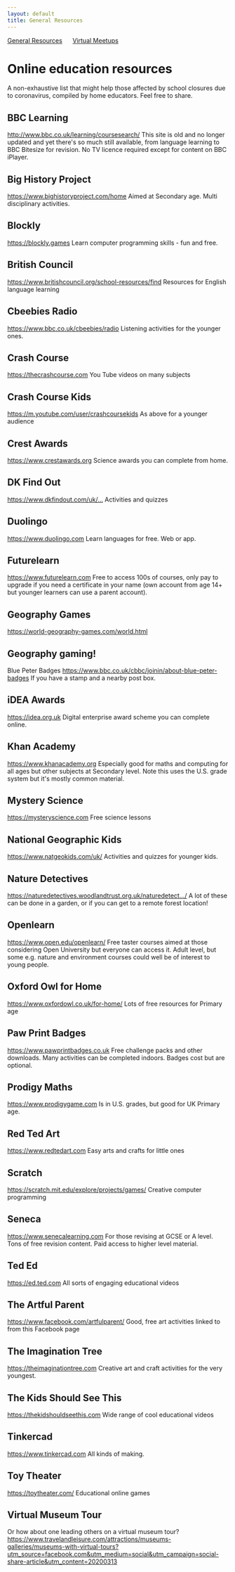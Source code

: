 ```yaml
---
layout: default
title: General Resources
---
```


[General Resources](./index.html)&nbsp;&nbsp;&nbsp;&nbsp;&nbsp;  [Virtual Meetups](./virtual-meetups.html)

# Online education resources 
A non-exhaustive list that might help those affected by school closures due to coronavirus, compiled by home educators. Feel free to share. 


## BBC Learning
http://www.bbc.co.uk/learning/coursesearch/
This site is old and no longer updated and yet there's so much still available, from language learning to BBC Bitesize for revision. No TV licence required except for content on BBC iPlayer.

## Big History Project
https://www.bighistoryproject.com/home
Aimed at Secondary age. Multi disciplinary activities.

## Blockly
https://blockly.games
Learn computer programming skills - fun and free.

## British Council
https://www.britishcouncil.org/school-resources/find
Resources for English language learning

## Cbeebies Radio
https://www.bbc.co.uk/cbeebies/radio
Listening activities for the younger ones.

## Crash Course
https://thecrashcourse.com
You Tube videos on many subjects

## Crash Course Kids
https://m.youtube.com/user/crashcoursekids
As above for a younger audience

## Crest Awards
https://www.crestawards.org
Science awards you can complete from home.

## DK Find Out
https://www.dkfindout.com/uk/…
Activities and quizzes

## Duolingo
https://www.duolingo.com
Learn languages for free. Web or app.

## Futurelearn
https://www.futurelearn.com
Free to access 100s of courses, only pay to upgrade if you need a certificate in your name (own account from age 14+ but younger learners can use a parent account).

## Geography Games
https://world-geography-games.com/world.html

## Geography gaming!
Blue Peter Badges
https://www.bbc.co.uk/cbbc/joinin/about-blue-peter-badges
If you have a stamp and a nearby post box.

## iDEA Awards
https://idea.org.uk
Digital enterprise award scheme you can complete online.

## Khan Academy
https://www.khanacademy.org
Especially good for maths and computing for all ages but other subjects at Secondary level. Note this uses the U.S. grade system but it's mostly common material.

## Mystery Science
https://mysteryscience.com
Free science lessons

## National Geographic Kids
https://www.natgeokids.com/uk/
Activities and quizzes for younger kids.

## Nature Detectives
https://naturedetectives.woodlandtrust.org.uk/naturedetect…/
A lot of these can be done in a garden, or if you can get to a remote forest location!

## Openlearn
https://www.open.edu/openlearn/
Free taster courses aimed at those considering Open University but everyone can access it. Adult level, but some e.g. nature and environment courses could well be of interest to young people.

## Oxford Owl for Home
https://www.oxfordowl.co.uk/for-home/
Lots of free resources for Primary age

## Paw Print Badges
https://www.pawprintbadges.co.uk
Free challenge packs and other downloads. Many activities can be completed indoors. Badges cost but are optional.

## Prodigy Maths
https://www.prodigygame.com
Is in U.S. grades, but good for UK Primary age.

## Red Ted Art
https://www.redtedart.com
Easy arts and crafts for little ones

## Scratch
https://scratch.mit.edu/explore/projects/games/
Creative computer programming

## Seneca
https://www.senecalearning.com
For those revising at GCSE or A level. Tons of free revision content. Paid access to higher level material.

## Ted Ed
https://ed.ted.com
All sorts of engaging educational videos

## The Artful Parent
https://www.facebook.com/artfulparent/
Good, free art activities linked to from this Facebook page

## The Imagination Tree
https://theimaginationtree.com
Creative art and craft activities for the very youngest.

## The Kids Should See This
https://thekidshouldseethis.com
Wide range of cool educational videos

## Tinkercad
https://www.tinkercad.com
All kinds of making.

## Toy Theater
https://toytheater.com/
Educational online games

## Virtual Museum Tour

Or how about one leading others on a virtual museum tour? https://www.travelandleisure.com/attractions/museums-galleries/museums-with-virtual-tours?utm_source=facebook.com&utm_medium=social&utm_campaign=social-share-article&utm_content=20200313
